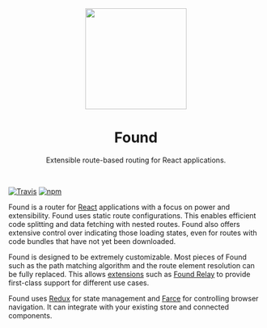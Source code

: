 <div align="center">
<img src="https://4Catalyzer.github.io/found/img/f-logo-empty.svg" width="200">
<!---
Logo created by [Szymon Wiszczuk](https://www.github.com/golota60) 
-->
<h1>Found</h1>
<p>
  Extensible route-based routing for React applications.
</p>
<br>

</div>

[![Travis][build-badge]][build] [![npm][npm-badge]][npm]

Found is a router for [React](https://reactjs.org/) applications with a focus on power and extensibility. Found uses static route configurations. This enables efficient code splitting and data fetching with nested routes. Found also offers extensive control over indicating those loading states, even for routes with code bundles that have not yet been downloaded.

Found is designed to be extremely customizable. Most pieces of Found such as the path matching algorithm and the route element resolution can be fully replaced. This allows [extensions](#extensions) such as [Found Relay](https://github.com/4Catalyzer/found-relay) to provide first-class support for different use cases.

Found uses [Redux](https://redux.js.org/) for state management and [Farce](https://github.com/4Catalyzer/farce) for controlling browser navigation. It can integrate with your existing store and connected components.

[build-badge]: https://img.shields.io/travis/4Catalyzer/found/master.svg
[build]: https://travis-ci.org/4Catalyzer/found
[npm-badge]: https://img.shields.io/npm/v/found.svg
[npm]: https://www.npmjs.org/package/found
